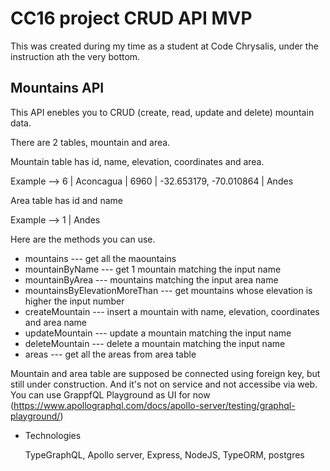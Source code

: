 # CC16 project CRUD API MVP

This was created during my time as a student at Code Chrysalis,
under the instruction ath the very bottom.

## Mountains API

This API enebles you to CRUD (create, read, update and delete) mountain data.

There are 2 tables, mountain and area.

Mountain table has id, name, elevation, coordinates and area.

Example -->
6 | Aconcagua | 6960 | -32.653179, -70.010864 | Andes

Area table has id and name

Example -->
1 | Andes

Here are the methods you can use.

- mountains --- get all the maountains
- mountainByName --- get 1 mountain matching the input name
- mountainByArea --- mountains matching the input area name
- mountainsByElevationMoreThan --- get mountains whose elevation is higher the input number
- createMountain --- insert a mountain with name, elevation, coordinates and area name
- updateMountain --- update a mountain matching the input name
- deleteMountain --- delete a mountain matching the input name
- areas --- get all the areas from area table

Mountain and area table are supposed be connected using foreign key, but still under construction.
And it's not on service and not accessibe via web.
You can use GrappfQL Playground as UI for now (https://www.apollographql.com/docs/apollo-server/testing/graphql-playground/)

- Technologies

  TypeGraphQL, Apollo server, Express, NodeJS, TypeORM, postgres
